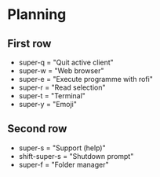 # Planning

## First row

- super-q = "Quit active client"
- super-w = "Web browser"
- super-e = "Execute programme with rofi"
- super-r = "Read selection"
- super-t = "Terminal"
- super-y = "Emoji"

## Second row

- super-s = "Support (help)"
- shift-super-s = "Shutdown prompt"
- super-f = "Folder manager"


